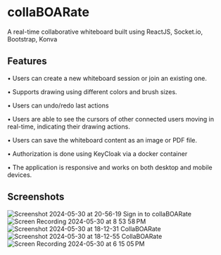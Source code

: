 
# collaBOARate

A real-time collaborative whiteboard built using ReactJS, Socket.io, Bootstrap, Konva


## Features

• Users can create a new whiteboard session or join an existing one.

• Supports drawing using different colors and brush sizes.

• Users can undo/redo last actions

• Users are able to see the cursors of other connected users moving in real-time, indicating their
drawing actions.

• Users can save the whiteboard content as an image or PDF file.

• Authorization is done using KeyCloak via a docker container

• The application is responsive and works on both desktop and mobile devices.

## Screenshots

![Screenshot 2024-05-30 at 20-56-19 Sign in to collaBOARate](https://github.com/ramneeksingh25/collaBOARate/assets/120329291/1926ff48-345a-47bd-a136-c78d764e434d)
![Screen Recording 2024-05-30 at 8 53 58 PM](https://github.com/ramneeksingh25/collaBOARate/assets/120329291/10bb8659-7ab8-4355-926b-49c14381f1a6)
![Screenshot 2024-05-30 at 18-12-31 CollaBOARate](https://github.com/ramneeksingh25/collaBOARate/assets/120329291/5ccedb4f-f9ac-4f12-99b8-403219fe5ce3)
![Screenshot 2024-05-30 at 18-12-55 CollaBOARate](https://github.com/ramneeksingh25/collaBOARate/assets/120329291/8cd4dbfa-df96-4ad7-baa6-7a1923661336)
![Screen Recording 2024-05-30 at 6 15 05 PM](https://github.com/ramneeksingh25/collaBOARate/assets/120329291/0d9f3a54-11aa-4073-8d2f-7e062685fc83)


